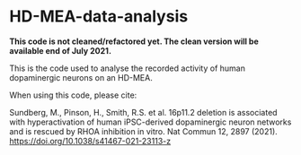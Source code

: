 # HD-MEA-data-analysis

**This code is not cleaned/refactored yet. The clean version will be available end of July 2021.**

This is the code used to analyse the recorded activity of human dopaminergic neurons on an HD-MEA. 

When using this code, please cite:

Sundberg, M., Pinson, H., Smith, R.S. et al. 16p11.2 deletion is associated with hyperactivation of human iPSC-derived dopaminergic neuron networks and is rescued by RHOA inhibition in vitro. Nat Commun 12, 2897 (2021). https://doi.org/10.1038/s41467-021-23113-z




